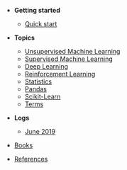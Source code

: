 - **Getting started**

  - [Quick start](README.md)  
  
- **Topics**

  - [Unsupervised Machine Learning](U_ML.md)
  - [Supervised Machine Learning](S_ML.md)
  - [Deep Learning](deep_learning.md)
  - [Reinforcement Learning](RL.md)
  - [Statistics](stats.md)
  - [Pandas](pandas.md)
  - [Scikit-Learn](Scikit-Learn.md)
  - [Terms](terms.md)
  
- **Logs**

  - [June 2019](logs.md)
  
- [Books](books.md)
- [References](references.md)
